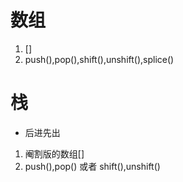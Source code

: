 # 数组
1. []
2. push(),pop(),shift(),unshift(),splice()

# 栈
- 后进先出
1. 阉割版的数组[]
2. push(),pop() 或者 shift(),unshift()